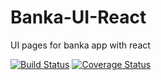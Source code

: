 # Banka-UI-React

UI pages for banka app with react

[![Build Status](https://travis-ci.com/cvjude/Banka-UI-React.svg?branch=master)](https://travis-ci.com/cvjude/Banka-UI-React)
[![Coverage Status](https://coveralls.io/repos/github/cvjude/Banka-UI-React/badge.svg?branch=master)](https://coveralls.io/github/cvjude/Banka-UI-React?branch=master)
